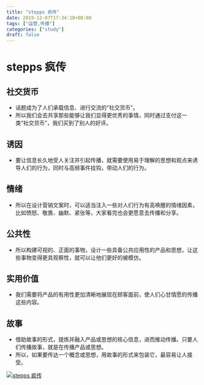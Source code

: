 ```yaml
---
title: "stepps 疯传"
date: 2019-12-07T17:34:18+08:00
tags: ["运营,传播"]
categories: ["study"]
draft: false
---
```

# stepps 疯传
## 社交货币
- 话题成为了人们承载信息、进行交流的“社交货币”。
- 所以我们会去共享那些能够让我们显得更优秀的事情，同时通过支付这一类“社交货币”，我们买到了别人的好评。

## 诱因
- 要让信息长久地受人关注并引起传播，就需要使用易于理解的思想和观点来诱导人们的行为，同时与高频事件挂钩，带动人们的行为。

## 情绪
- 所以在设计营销文案时，可以适当注入一些对人们行为有高唤醒的情绪因素，比如愤怒、敬畏、幽默、紧张等，大家看完也会更愿意去传播和分享。

## 公共性
- 所以构建可视的、正面的事物，设计一些具备公共应用性的产品和思想，让这些事物变得更具观察性，就可以让他们更好的被模仿。

## 实用价值
- 我们需要将产品的有用性更加清晰地展现在顾客面前，使人们心甘情愿的传播这些内容。

## 故事
- 借助故事的形式，提炼并融入产品或思想的核心信息，进而推动传播。只要人们传播故事，就是在传播产品或思想。
- 所以，如果要传达一个概念或思想，用故事的形式来包装它，最容易让人接受。

[![stepps 疯传](https://pic2.superbed.cn/item/5deb71b7f1f6f81c50422609.png)](https://pic2.superbed.cn/item/5deb71b7f1f6f81c50422609.png)